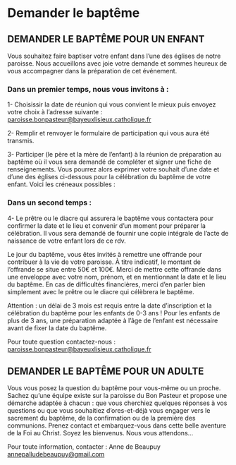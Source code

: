 # Demander le baptême
## DEMANDER LE BAPTÊME POUR UN ENFANT

Vous souhaitez faire baptiser votre enfant dans l’une des églises de notre paroisse.
Nous accueillons avec joie votre demande et sommes heureux de vous accompagner dans la préparation de cet événement.

### Dans un premier temps, nous vous invitons à :

1- Choisissir la date de réunion qui vous convient le mieux puis envoyez votre choix à l’adresse suivante : paroisse.bonpasteur@bayeuxlisieux.catholique.fr

2- Remplir et renvoyer le formulaire de participation qui vous aura été transmis.

3- Participer (le père et la mère de l’enfant) à la réunion de préparation au baptême où il vous sera demandé de compléter et signer une fiche de renseignements. Vous pourrez alors exprimer votre souhait d’une date et d’une des églises ci-dessous pour la célébration du baptême de votre enfant. Voici les créneaux possibles :

### Dans un second temps :

4- Le prêtre ou le diacre qui assurera le baptême vous contactera pour confirmer la date et le lieu et convenir d’un moment pour préparer la célébration. Il vous sera demandé de fournir une copie intégrale de l’acte de naissance de votre enfant lors de ce rdv.

Le jour du baptême, vous êtes invités à remettre une offrande pour contribuer à la vie de votre paroisse. À titre indicatif, le montant de l’offrande se situe entre 50€ et 100€. Merci de mettre cette offrande dans une enveloppe avec votre nom, prénom, et en mentionnant la date et le lieu du baptême. En cas de difficultés financières, merci d’en parler bien simplement avec le prêtre ou le diacre qui célèbrera le baptême.

Attention : un délai de 3 mois est requis entre la date d’inscription et la célébration du baptême pour les enfants de 0-3 ans !
Pour les enfants de plus de 3 ans, une préparation adaptée à l’âge de l’enfant est nécessaire avant de fixer la date du baptême.

Pour toute question contactez-nous : paroisse.bonpasteur@bayeuxlisieux.catholique.fr

## DEMANDER LE BAPTÊME POUR UN ADULTE

Vous vous posez la question du baptême pour vous-même ou un proche. Sachez qu’une équipe existe sur la paroisse du Bon Pasteur et propose une démarche adaptée à chacun : que vous cherchiez quelques réponses à vos questions ou que vous souhaitiez d’ores-et-déjà vous engager vers le sacrement du baptême, de la confirmation ou de la première des communions. Prenez contact et embarquez-vous dans cette belle aventure de la Foi au Christ. Soyez les bienvenus. Nous vous attendons…

Pour toute information, contacter : Anne de Beaupuy annepalludebeaupuy@gmail.com
